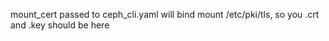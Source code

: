mount_cert passed to ceph_cli.yaml will bind mount /etc/pki/tls, so you .crt and .key should be here
